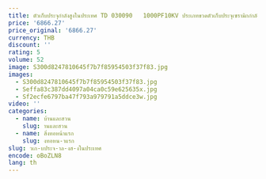 ```yaml
---
title: ตัวเก็บประจุกําลังสูงในประเทศ TD 030090   1000PF10KV ประเภทขวดตัวเก็บประจุเซรามิกกําลังสูงตัวเก็บประจุประเภทถัง
price: '6866.27'
price_original: '6866.27'
currency: THB
discount: ''
rating: 5
volume: 52
image: S300d8247810645f7b7f85954503f37f83.jpg
images:
  - S300d8247810645f7b7f85954503f37f83.jpg
  - Seffa83c387dd4097a04ca0c59e625635x.jpg
  - Sf2ecfe6797ba47f793a979791a5ddce3w.jpg
video: ''
categories:
  - name: บ้านและสวน
    slug: านและสวน
  - name: สิ่งทอหน้าแรก
    slug: งทอหน-าแรก
slug: วเก-บประจ-าล-งส-งในประเทศ
encode: oBoZLN8
lang: th
---
```

  